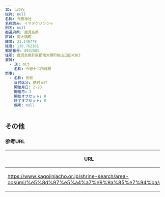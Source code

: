 ```yaml
---
ID: laQYc
総称: null
名称: 今嶽神社
名称読み: イマタケジンジャ
別名: null
都道府県: 鹿児島県
区域: 南大隅町
緯度: 31.146778
経度: 130.762161
郵便番号: 8932505
住所: 鹿児島県肝属郡南大隅町根占辺田4383
祭神:
  - ID: oLt
    名称: 今嶽十二所権現
祭事:
  - 名称: 例祭
    日付区分: 絶対日付
    開催月日: 2-20
    開催月: 2
    開始オフセット: 0
    終了オフセット: 0
    備考: null
---
```


## その他

### 参考URL

| URL                                                                                                | 説明   |
| -------------------------------------------------------------------------------------------------- | ------ |
| https://www.kagojinjacho.or.jp/shrine-search/area-oosumi/%e5%8d%97%e5%a4%a7%e9%9a%85%e7%94%ba/408/ | 神社庁 |
